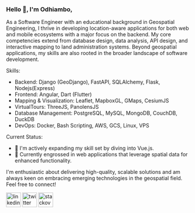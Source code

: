 ### Hello 👋, I'm Odhiambo,

As a Software Engineer with an educational background in Geospatial Engineering, I thrive in developing location-aware applications for both web and mobile ecosystems with a major focus on the backend. My core competencies extend from database design, data analysis, API design, and interactive mapping to land administration systems. Beyond geospatial applications, my skills are also rooted in the broader landscape of software development.

Skills:
- Backend: Django (GeoDjango), FastAPI, SQLAlchemy, Flask, Nodejs(Express)
- Frontend: Angular, Dart (Flutter)
- Mapping & Visualization: Leaflet, MapboxGL, GMaps, CesiumJS
- VirtualTours: ThreeJS, PanolensJS
- Database Management: PostgreSQL, MySQL, MongoDB, CouchDB, DuckDB
- DevOps: Docker, Bash Scripting, AWS, GCS, Linux, VPS

Current Status:
- 🌱 I'm actively expanding my skill set by diving into Vue.js.
- 💬 Currently engrossed in web applications that leverage spatial data for enhanced functionality.

I'm enthusiastic about delivering high-quality, scalable solutions and am always keen on embracing emerging technologies in the geospatial field. Feel free to connect!


[<img src='https://cdn.jsdelivr.net/npm/simple-icons@3.0.1/icons/linkedin.svg' alt='linkedin' height='40'>](https://www.linkedin.com/in/benard-odhiambo-528456110/)  [<img src='https://cdn.jsdelivr.net/npm/simple-icons@3.0.1/icons/twitter.svg' alt='twitter' height='40'>](https://twitter.com/@Henriod93)  [<img src='https://cdn.jsdelivr.net/npm/simple-icons@3.0.1/icons/stackoverflow.svg' alt='stackoverflow' height='40'>](https://stackoverflow.com/users/13461735)  

